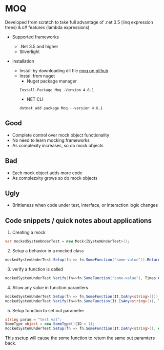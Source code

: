 # MOQ
Developed from scratch to take full advantage of .net 3.5 (linq expression trees) & c# features (lambda expressions)
* Supported frameworks
    * .Net 3.5 and higher
    * Silverlight

* Installation
    * Install by downloading dll file [moq on github](https://github.com/Moq/moq4)
    * Install from nuget
        * Nuget package manager
        ```posh
        Install-Package Moq -Version 4.8.1
        ```
        * NET CLI
        ```posh 
        dotnet add package Moq --version 4.8.1
        ```
## Good
* Complete control over mock object functionality
* No need to learn mocking frameworks
* As complexity increases, so do mock objects
## Bad
* Each mock object adds more code
* As complezxity grows so do mock objects
## Ugly
* Brittleness when code under test, interface, or interaction logic changes

## Code snippets / quick notes about applications
1. Creating a mock
```csharp
var mockedSystemUnderTest = new Mock<ISystemUnderTest>();
```
2. Setup a behavior in a mocked class
```csharp
mockedSystemUnderTest.Setup(fn => fn.SomeFunction("some-value")).Returns(true);
```
3. verify a function is called
```csharp
mockedSystemUnderTest.Verify(fn=>fn.SomeFunction("some-value"), Times.Once);
```
4. Allow any value in function paramters
```csharp
mockedSystemUnderTest.Setup(fn => fn.SomeFunction(It.IsAny<string>())).Returns(true);
mockedSystemUnderTest.Verify(fn=>fn.SomeFunction(It.IsAny<string>()), Times.Once);
```
5. Setup function to set out parameter
```csharp
string param = "test val";
SomeType object = new SomeType(){ID = 1};
mockedSystemUnderTest.Setup(fn => fn.SomeFunction(It.IsAny<string>(), out param, out object)).Returns(true);
```
This ssetup will cause the some function to return the same out paramters back.
